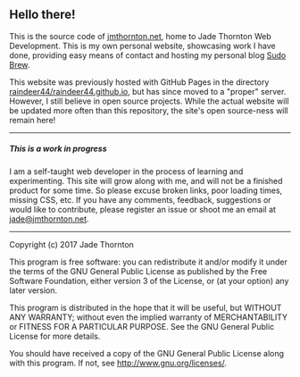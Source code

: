 ## Hello there!

This is the source code of [jmthornton.net](http://jmthornton.net), home to Jade Thornton Web Development. This is my own personal website, showcasing work I have done, providing easy means of contact and hosting my personal blog [Sudo Brew](https://blog.jmthornton.net).

This website was previously hosted with GitHub Pages in the directory [raindeer44/raindeer44.github.io](https://github.com/raindeer44/raindeer44.github.io), but has since moved to a "proper" server. However, I still believe in open source projects. While the actual website will be updated more often than this repository, the site's open source-ness will remain here!

---

##### **This is a work in progress**

I am a self-taught web developer in the process of learning and experimenting. This site will grow along with me, and will not be a finished product for some time. So please excuse broken links, poor loading times, missing CSS, etc. If you have any comments, feedback, suggestions or would like to contribute, please register an issue or shoot me an email at [jade@jmthornton.net](mailto:jade@jmthornton.net).

---

Copyright (c) 2017 Jade Thornton

This program is free software: you can redistribute it and/or modify
it under the terms of the GNU General Public License as published by
the Free Software Foundation, either version 3 of the License, or
(at your option) any later version.

This program is distributed in the hope that it will be useful,
but WITHOUT ANY WARRANTY; without even the implied warranty of
MERCHANTABILITY or FITNESS FOR A PARTICULAR PURPOSE.  See the
GNU General Public License for more details.

You should have received a copy of the GNU General Public License
along with this program.  If not, see <http://www.gnu.org/licenses/>.
